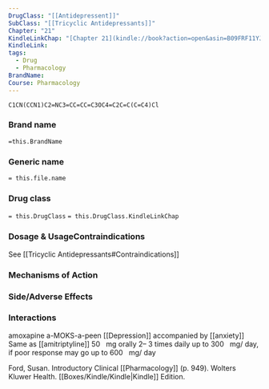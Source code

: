 ```yaml
---
DrugClass: "[[Antidepressent]]"
SubClass: "[[Tricyclic Antidepressants]]"
Chapter: "21"
KindleLinkChap: "[Chapter 21](kindle://book?action=open&asin=B09FRF11YJ&location=10945)"
KindleLink: 
tags:
  - Drug
  - Pharmacology
BrandName: 
Course: Pharmacology
---
```

```smiles
C1CN(CCN1)C2=NC3=CC=CC=C3OC4=C2C=C(C=C4)Cl
```

### Brand name
`=this.BrandName`
### Generic name
`= this.file.name`
### Drug class 
`= this.DrugClass`
	`= this.DrugClass.KindleLinkChap`

### Dosage & UsageContraindications
See [[Tricyclic Antidepressants#Contraindications]]

### Mechanisms of Action

### Side/Adverse Effects

### Interactions

amoxapine a-MOKS-a-peen [[Depression]] accompanied by [[anxiety]] Same as [[amitriptyline]] 50   mg orally 2– 3 times daily up to 300   mg/ day, if poor response may go up to 600   mg/ day

Ford, Susan. Introductory Clinical [[Pharmacology]] (p. 949). Wolters Kluwer Health. [[Boxes/Kindle/Kindle|Kindle]] Edition. 